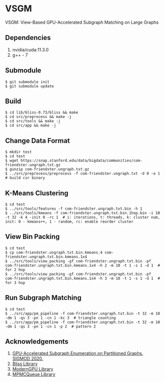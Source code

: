 VSGM
=======
VSGM: View-Based GPU-Accelerated Subgraph Matching on Large Graphs

Dependencies
-------------
1. nvidia/cuda:11.3.0
2. g++ - 7

Submodule
-------------
    $ git submodule init
    $ git submodule update

Build
-------------

	$ cd lib/bliss-0.73/bliss && make
    $ cd src/preprocess && make -j
    $ cd src/tools && make -j
    $ cd src/app && make -j

Change Data Format
-------------

    $ mkdir test
    $ cd test
    $ wget https://snap.stanford.edu/data/bigdata/communities/com-friendster.ungraph.txt.gz
    $ gunzip com-friendster.ungraph.txt.gz
    $ ../src/preprocess/preprocess -f com-friendster.ungraph.txt -d 0 -o 1  # build csr binary

K-Means Clustering
-------------

    $ cd test
    $ ../src/tools/features -f com-friendster.ungraph.txt.bin -h 1
    $ ../src/tools/kmeans -f com-friendster.ungraph.txt.bin.1hop.bin -i 10 -t 32 -k 4 -init 0 -rc 1  # i: iterations, t: threads, k: cluster num, init: 0 - kmeans++, 1 - random, rc: enable reorder cluster

View Bin Packing
-------------

    $ cd test
    $ cp com-friendster.ungraph.txt.bin.kmeans.4 com-friendster.ungraph.txt.bin.kmeans.1x4
    $ ../src/tools/view_packing -gf com-friendster.ungraph.txt.bin -pf com-friendster.ungraph.txt.bin.kmeans.1x4 -h 2 -m 10 -t 1 -s 1 -d 1  # for 2 hop
    $ ../src/tools/view_packing -gf com-friendster.ungraph.txt.bin -pf com-friendster.ungraph.txt.bin.kmeans.1x4 -h 3 -m 10 -t 1 -s 1 -d 1  # for 3 hop

Run Subgraph Matching
-------------

    $ cd test
    $ ../src/app/pm_pipeline -f com-friendster.ungraph.txt.bin -t 32 -m 10 -dm 1 -qs 3 -pn 1 -cn 1 -kc 3  # triangle counting
    $ ../src/app/pm_pipeline -f com-friendster.ungraph.txt.bin -t 32 -m 10 -dm 1 -qs 3 -pn 1 -cn 1 -p 2  # pattern 2

Acknowledgements
-------------
1. [GPU-Accelerated Subgraph Enumeration on Partitioned Graphs. SIGMOD 2020.](https://github.com/guowentian/SubgraphMatchGPU)
2. [Bliss Library](http://www.tcs.hut.fi/Software/bliss/)
3. [ModernGPU Library](https://github.com/moderngpu/moderngpu)
4. [MPMCQueue Library](https://github.com/rigtorp/MPMCQueue)
